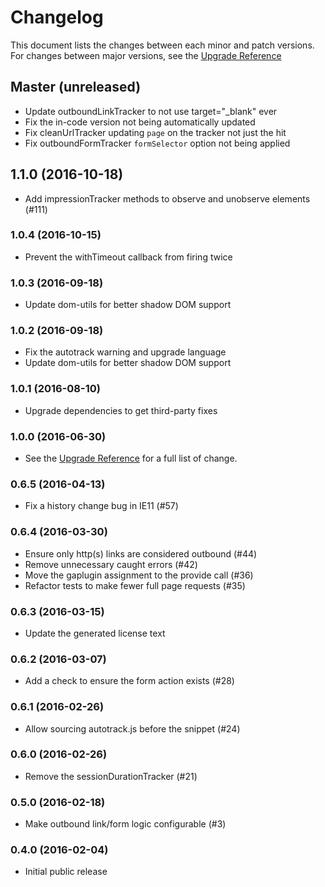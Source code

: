 # Changelog

This document lists the changes between each minor and patch versions. For changes between major versions, see the [Upgrade Reference](/docs/upgrading.md)

## Master (unreleased)

- Update outboundLinkTracker to not use target="_blank" ever
- Fix the in-code version not being automatically updated
- Fix cleanUrlTracker updating `page` on the tracker not just the hit
- Fix outboundFormTracker `formSelector` option not being applied

## 1.1.0 (2016-10-18)

- Add impressionTracker methods to observe and unobserve elements (#111)

### 1.0.4 (2016-10-15)

- Prevent the withTimeout callback from firing twice

### 1.0.3 (2016-09-18)

- Update dom-utils for better shadow DOM support

### 1.0.2 (2016-09-18)

- Fix the autotrack warning and upgrade language
- Update dom-utils for better shadow DOM support

### 1.0.1 (2016-08-10)

- Upgrade dependencies to get third-party fixes

### 1.0.0 (2016-06-30)

- See the [Upgrade Reference](/docs/upgrading.md) for a full list of change.

### 0.6.5 (2016-04-13)

- Fix a history change bug in IE11 (#57)

### 0.6.4 (2016-03-30)

- Ensure only http(s) links are considered outbound (#44)
- Remove unnecessary caught errors (#42)
- Move the gaplugin assignment to the provide call (#36)
- Refactor tests to make fewer full page requests (#35)

### 0.6.3 (2016-03-15)

- Update the generated license text

### 0.6.2 (2016-03-07)

- Add a check to ensure the form action exists (#28)

### 0.6.1 (2016-02-26)

- Allow sourcing autotrack.js before the snippet (#24)

### 0.6.0 (2016-02-26)

- Remove the sessionDurationTracker (#21)

### 0.5.0 (2016-02-18)

- Make outbound link/form logic configurable (#3)

### 0.4.0 (2016-02-04)

- Initial public release
